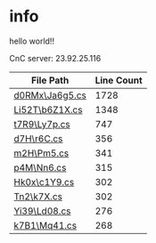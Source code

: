 # info
hello world!!

CnC server: 23.92.25.116

| File Path | Line Count |
|-----------|------------|
| [d0RMx\Ja6g5.cs](d0RMx\Ja6g5.cs) | 1728 |
| [Li52T\b6Z1X.cs](Li52T\b6Z1X.cs) | 1348 |
| [t7R9\Ly7p.cs](t7R9\Ly7p.cs) | 747 |
| [d7H\r6C.cs](d7H\r6C.cs) | 356 |
| [m2H\Pm5.cs](m2H\Pm5.cs) | 341 |
| [p4M\Nn6.cs](p4M\Nn6.cs) | 315 |
| [Hk0x\c1Y9.cs](Hk0x\c1Y9.cs) | 302 |
| [Tn2\k7X.cs](Tn2\k7X.cs) | 302 |
| [Yi39\Ld08.cs](Yi39\Ld08.cs) | 276 |
| [k7B1\Mq41.cs](k7B1\Mq41.cs) | 268 |